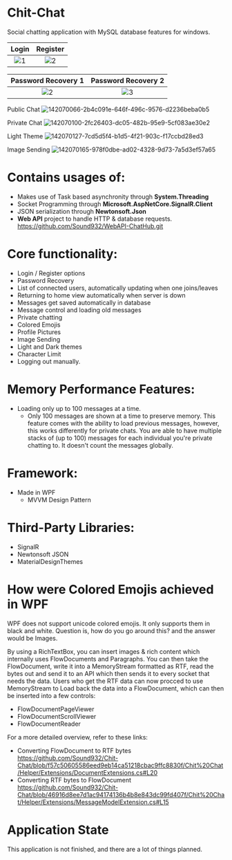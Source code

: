 # Chit-Chat
Social chatting application with MySQL database features for windows.

Login  |  Register 
:-------------------------:|:-------------------------:
![1](https://user-images.githubusercontent.com/71935713/148786170-f16f5a46-5a10-4469-8f2c-bfd50c775b83.png)  |  ![2](https://user-images.githubusercontent.com/71935713/142070023-979d4f8e-7062-4a65-8bdb-df4afa38db54.png) 

Password Recovery 1 |  Password Recovery 2 
:-------------------------:|:-------------------------:
![2](https://user-images.githubusercontent.com/71935713/148786353-56141f35-cf02-47a6-b1cf-a18f6b563f48.png)  |  ![3](https://user-images.githubusercontent.com/71935713/154128894-df1caaf1-32f1-412a-be79-1dc2d4bcd918.png)
 
Public Chat
![142070066-2b4c091e-646f-496c-9576-d2236beba0b5](https://user-images.githubusercontent.com/71935713/147118569-4d61d3ba-74b2-4a50-a01b-db7316030b7e.png)

Private Chat
![142070100-2fc26403-dc05-482b-95e9-5cf083ae30e2](https://user-images.githubusercontent.com/71935713/147118538-e891a89c-c644-41fb-9e97-91277a0c8d98.png)

Light Theme
![142070127-7cd5d5f4-b1d5-4f21-903c-f17ccbd28ed3](https://user-images.githubusercontent.com/71935713/147118499-1c5878c0-c3fb-47a7-9b53-5bc2f68d4906.png)

Image Sending
![142070165-978f0dbe-ad02-4328-9d73-7a5d3ef57a65](https://user-images.githubusercontent.com/71935713/147118454-13bab06f-7b4f-4d20-b14e-65c633e4839d.png)


# Contains usages of:
* Makes use of Task based asynchronity through **System.Threading**
* Socket Programming through **Microsoft.AspNetCore.SignalR.Client**
* JSON serialization through **Newtonsoft.Json**
* **Web API** project to handle HTTP & database requests. https://github.com/Sound932/WebAPI-ChatHub.git

# Core functionality:
* Login / Register options
* Password Recovery
* List of connected users, automatically updating when one joins/leaves
* Returning to home view automatically when server is down
* Messages get saved automatically in database
* Message control and loading old messages
* Private chatting
* Colored Emojis
* Profile Pictures
* Image Sending
* Light and Dark themes
* Character Limit
* Logging out manually.

# Memory Performance Features:
* Loading only up to 100 messages at a time.
   * Only 100 messages are shown at a time to preserve memory. This feature comes with the ability to load previous messages, however, this works differently for private chats. 
You are able to have multiple stacks of (up to 100) messages for each individual you're private chatting to. It doesn't count the messages globally.

# Framework:
* Made in WPF
     * MVVM Design Pattern
 
 # Third-Party Libraries:
 * SignalR
 * Newtonsoft JSON
 * MaterialDesignThemes

 # How were Colored Emojis achieved in WPF
WPF does not support unicode colored emojis. It only supports them in black and white. Question is, how do you go around this? and the answer would be Images.

By using a RichTextBox, you can insert images & rich content which internally uses FlowDocuments and Paragraphs. You can then take the FlowDocument, write it into a MemoryStream formatted as RTF, read the bytes out and send it to an API which then sends it to every socket that needs the data. Users who get the RTF data can now procced to use MemoryStream to Load back the data into a FlowDocument, which can then be inserted into a few controls:
* FlowDocumentPageViewer
* FlowDocumentScrollViewer
* FlowDocumentReader

For a more detailed overview, refer to these links:
* Converting FlowDocument to RTF bytes https://github.com/Sound932/Chit-Chat/blob/f57c50605586eed9eb14ca51218cbac9ffc8830f/Chit%20Chat/Helper/Extensions/DocumentExtensions.cs#L20
* Converting RTF bytes to FlowDocument https://github.com/Sound932/Chit-Chat/blob/46916d8ee7d1ac94174136b4b8e843dc99fd407f/Chit%20Chat/Helper/Extensions/MessageModelExtension.cs#L15

# Application State
This application is not finished, and there are a lot of things planned.

